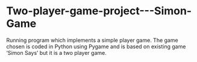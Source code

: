 # Two-player-game-project---Simon-Game
Running program which implements a simple player game. The game chosen is coded in Python using Pygame and is based on existing game ‘Simon Says’ but it is a two player game. 
